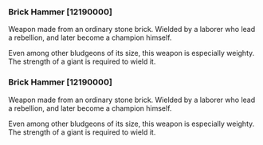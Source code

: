 ### Brick Hammer [12190000]

Weapon made from an ordinary stone brick. Wielded by a laborer who lead a rebellion, and later become a champion himself.

Even among other bludgeons of its size, this weapon is especially weighty. The strength of a giant is required to wield it.### Brick Hammer [12190000]

Weapon made from an ordinary stone brick. Wielded by a laborer who lead a rebellion, and later become a champion himself.

Even among other bludgeons of its size, this weapon is especially weighty. The strength of a giant is required to wield it.